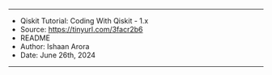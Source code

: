 **********************************************************
* Qiskit Tutorial: Coding With Qiskit - 1.x
* Source: https://tinyurl.com/3facr2b6
* README
* Author: Ishaan Arora
* Date: June 26th, 2024
**********************************************************

